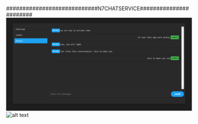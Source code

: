 ############################N7CHATSERVICE#######################
![alt text](https://github.com/Faroui/Java_SpringBoot/blob/main/n7ChatService/img/n7chatservice.png)
![alt text](https://github.com/Faroui/Java_SpringBoot/blob/main/n7ChatService/img/n7chatservcice.gif)

